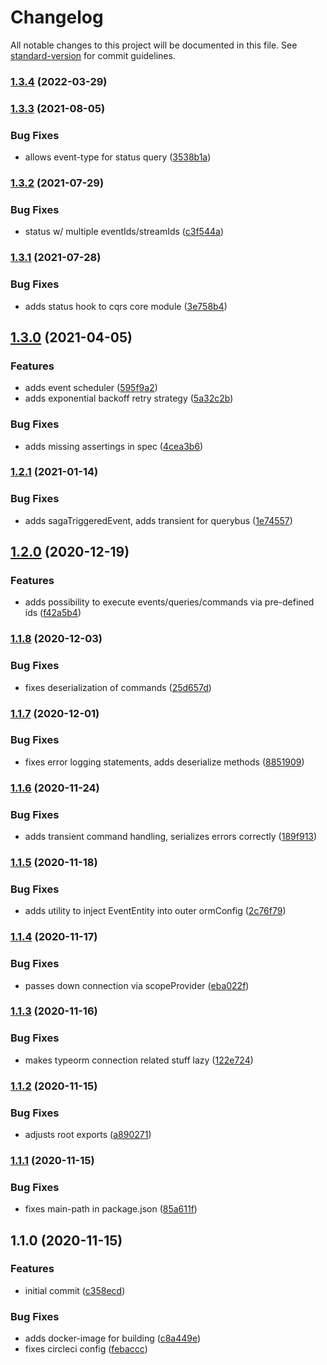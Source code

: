 # Changelog

All notable changes to this project will be documented in this file. See [standard-version](https://github.com/conventional-changelog/standard-version) for commit guidelines.

### [1.3.4](https://github.com/Figedi/cqrs/compare/v1.3.3...v1.3.4) (2022-03-29)

### [1.3.3](https://github.com/Figedi/cqrs/compare/v1.3.2...v1.3.3) (2021-08-05)


### Bug Fixes

* allows event-type for status query ([3538b1a](https://github.com/Figedi/cqrs/commit/3538b1aeb52a9436102e4295c0ab334bc4fae4ee))

### [1.3.2](https://github.com/Figedi/cqrs/compare/v1.3.1...v1.3.2) (2021-07-29)


### Bug Fixes

* status w/ multiple eventIds/streamIds ([c3f544a](https://github.com/Figedi/cqrs/commit/c3f544a8b929219bbb0da598337ddd9ae805803a))

### [1.3.1](https://github.com/Figedi/cqrs/compare/v1.3.0...v1.3.1) (2021-07-28)


### Bug Fixes

* adds status hook to cqrs core module ([3e758b4](https://github.com/Figedi/cqrs/commit/3e758b42a73b86cab12e89505b423b0aac80a7a6))

## [1.3.0](https://github.com/Figedi/cqrs/compare/v1.2.1...v1.3.0) (2021-04-05)


### Features

* adds event scheduler ([595f9a2](https://github.com/Figedi/cqrs/commit/595f9a246609ca4a361ed32460de010f43edb549))
* adds exponential backoff retry strategy ([5a32c2b](https://github.com/Figedi/cqrs/commit/5a32c2bc2d7557f3872e9e43af50fc1197b92ae2))


### Bug Fixes

* adds missing assertings in spec ([4cea3b6](https://github.com/Figedi/cqrs/commit/4cea3b6e033d13c020c035e0772ad2b93e93e7c2))

### [1.2.1](https://github.com/Figedi/cqrs/compare/v1.2.0...v1.2.1) (2021-01-14)


### Bug Fixes

* adds sagaTriggeredEvent, adds transient for querybus ([1e74557](https://github.com/Figedi/cqrs/commit/1e745574548f91323bce841119124fec3c398e4a))

## [1.2.0](https://github.com/Figedi/cqrs/compare/v1.1.8...v1.2.0) (2020-12-19)


### Features

* adds possibility to execute events/queries/commands via pre-defined ids ([f42a5b4](https://github.com/Figedi/cqrs/commit/f42a5b4dfadf347e1f7b40069ef9264e98c90b6f))

### [1.1.8](https://github.com/Figedi/cqrs/compare/v1.1.7...v1.1.8) (2020-12-03)


### Bug Fixes

* fixes deserialization of commands ([25d657d](https://github.com/Figedi/cqrs/commit/25d657d2190c580b61f3cb27cea1daf85fd0eca5))

### [1.1.7](https://github.com/Figedi/cqrs/compare/v1.1.6...v1.1.7) (2020-12-01)


### Bug Fixes

* fixes error logging statements, adds deserialize methods ([8851909](https://github.com/Figedi/cqrs/commit/885190952e9caa33f6474223b145692b0386a486))

### [1.1.6](https://github.com/Figedi/cqrs/compare/v1.1.5...v1.1.6) (2020-11-24)


### Bug Fixes

* adds transient command handling, serializes errors correctly ([189f913](https://github.com/Figedi/cqrs/commit/189f91319ed5f1f4cd41cda747caf860dac689f2))

### [1.1.5](https://github.com/Figedi/cqrs/compare/v1.1.4...v1.1.5) (2020-11-18)


### Bug Fixes

* adds utility to inject EventEntity into outer ormConfig ([2c76f79](https://github.com/Figedi/cqrs/commit/2c76f7985b06a54e78a473b5b9e3624ddeafddaf))

### [1.1.4](https://github.com/Figedi/cqrs/compare/v1.1.3...v1.1.4) (2020-11-17)


### Bug Fixes

* passes down connection via scopeProvider ([eba022f](https://github.com/Figedi/cqrs/commit/eba022f3082ec00abcaa62899c2ffdef71112253))

### [1.1.3](https://github.com/Figedi/cqrs/compare/v1.1.2...v1.1.3) (2020-11-16)


### Bug Fixes

* makes typeorm connection related stuff lazy ([122e724](https://github.com/Figedi/cqrs/commit/122e724505a3f6a7f04d2247253c78160461bd65))

### [1.1.2](https://github.com/Figedi/cqrs/compare/v1.1.1...v1.1.2) (2020-11-15)


### Bug Fixes

* adjusts root exports ([a890271](https://github.com/Figedi/cqrs/commit/a8902714ff726908b964bba9acfd5eb0efcbb810))

### [1.1.1](https://github.com/Figedi/cqrs/compare/v1.1.0...v1.1.1) (2020-11-15)


### Bug Fixes

* fixes main-path in package.json ([85a611f](https://github.com/Figedi/cqrs/commit/85a611f4a389fef5b8c294a8d10ca6c5fad59924))

## 1.1.0 (2020-11-15)


### Features

* initial commit ([c358ecd](https://github.com/Figedi/cqrs/commit/c358ecd467b3d66f396a7eb54a355fde383c5ebe))


### Bug Fixes

* adds docker-image for building ([c8a449e](https://github.com/Figedi/cqrs/commit/c8a449efc446e1e6c312d3d5b4433daf1068d429))
* fixes circleci config ([febaccc](https://github.com/Figedi/cqrs/commit/febaccc2edfdddc8dfc0724e8d4e1370f8e516d4))
